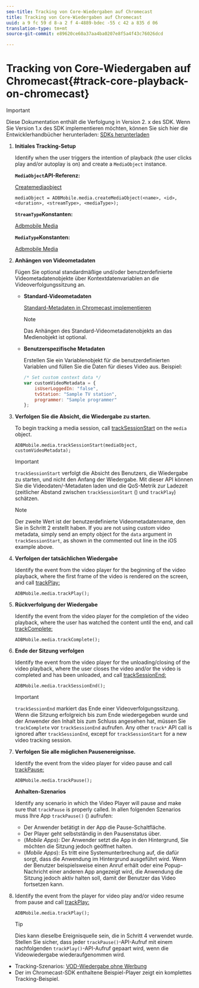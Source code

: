 ```yaml
---
seo-title: Tracking von Core-Wiedergaben auf Chromecast
title: Tracking von Core-Wiedergaben auf Chromecast
uuid: a 9 fc 59 d 8-a 2 f 4-4889-bdec -55 c 42 a 835 d 06
translation-type: tm+mt
source-git-commit: e89620ce60a37aa4ba0207e8f5a4f43c76026dcd

---
```



# Tracking von Core-Wiedergaben auf Chromecast{#track-core-playback-on-chromecast}

>[!IMPORTANT]
>
>Diese Dokumentation enthält die Verfolgung in Version 2. x des SDK. Wenn Sie Version 1.x des SDK implementieren möchten, können Sie sich hier die Entwicklerhandbücher herunterladen: [SDKs herunterladen](/help/sdk-implement/download-sdks.md)

1. **Initiales Tracking-Setup**

   Identify when the user triggers the intention of playback (the user clicks play and/or autoplay is on) and create a `MediaObject` instance.

   **`MediaObject`API-Referenz:**

   [Createmediaobject](https://adobe-marketing-cloud.github.io/media-sdks/reference/chromecast/ADBMobile.media.html#.createMediaObject)

   ```
   mediaObject = ADBMobile.media.createMediaObject(<name>, <id>, <duration>, <streamType>, <mediaType>); 
   ```

   **`StreamType`Konstanten:**

   [Adbmobile Media](https://adobe-marketing-cloud.github.io/media-sdks/reference/chromecast/ADBMobile.media.html#.StreamType)

   **`MediaType`Konstanten:**

   [Adbmobile Media](https://adobe-marketing-cloud.github.io/media-sdks/reference/chromecast/ADBMobile.media.html#.MediaType)

1. **Anhängen von Videometadaten**

   Fügen Sie optional standardmäßige und/oder benutzerdefinierte Videometadatenobjekte über Kontextdatenvariablen an die Videoverfolgungssitzung an.

   * **Standard-Videometadaten**

      [Standard-Metadaten in Chromecast implementieren](/help/sdk-implement/track-av-playback/impl-std-metadata/impl-std-metadata-chromecast.md)

      >[!NOTE]
      >
      >Das Anhängen des Standard-Videometadatenobjekts an das Medienobjekt ist optional.

   * **Benutzerspezifische Metadaten**

      Erstellen Sie ein Variablenobjekt für die benutzerdefinierten Variablen und füllen Sie die Daten für dieses Video aus. Beispiel:

      ```js
      /* Set custom context data */ 
      var customVideoMetadata = { 
          isUserLoggedIn: "false", 
          tvStation: "Sample TV station", 
          programmer: "Sample programmer" 
      };
      ```

1. **Verfolgen Sie die Absicht, die Wiedergabe zu starten.**

   To begin tracking a media session, call [trackSessionStart](https://adobe-marketing-cloud.github.io/media-sdks/reference/chromecast/ADBMobile.media.html#.trackSessionStart) on the `media` object.

   ```
   ADBMobile.media.trackSessionStart(mediaObject, customVideoMetadata);
   ```

   >[!IMPORTANT]
   >
   >`trackSessionStart` verfolgt die Absicht des Benutzers, die Wiedergabe zu starten, und nicht den Anfang der Wiedergabe. Mit dieser API können Sie die Videodaten/-Metadaten laden und die QoS-Metrik zur Ladezeit (zeitlicher Abstand zwischen `trackSessionStart` () und `trackPlay`) schätzen.

   >[!NOTE]
   >
   >Der zweite Wert ist der benutzerdefinierte Videometadatenname, den Sie in Schritt 2 erstellt haben. If you are not using custom video metadata, simply send an empty object for the `data` argument in `trackSessionStart`, as shown in the commented out line in the iOS example above.

1. **Verfolgen der tatsächlichen Wiedergabe**

   Identify the event from the video player for the beginning of the video playback, where the first frame of the video is rendered on the screen, and call [trackPlay:](https://adobe-marketing-cloud.github.io/media-sdks/reference/chromecast/ADBMobile.media.html#.trackPlay)

   ```
   ADBMobile.media.trackPlay();
   ```

1. **Rückverfolgung der Wiedergabe**

   Identify the event from the video player for the completion of the video playback, where the user has watched the content until the end, and call [trackComplete:](https://adobe-marketing-cloud.github.io/media-sdks/reference/chromecast/ADBMobile.media.html#.trackComplete)

   ```
   ADBMobile.media.trackComplete();
   ```

1. **Ende der Sitzung verfolgen**

   Identify the event from the video player for the unloading/closing of the video playback, where the user closes the video and/or the video is completed and has been unloaded, and call [trackSessionEnd:](https://adobe-marketing-cloud.github.io/media-sdks/reference/chromecast/ADBMobile.media.html#.trackSessionEnd)

   ```
   ADBMobile.media.trackSessionEnd();
   ```

   >[!IMPORTANT]
   >
   >`trackSessionEnd` markiert das Ende einer Videoverfolgungssitzung. Wenn die Sitzung erfolgreich bis zum Ende wiedergegeben wurde und der Anwender den Inhalt bis zum Schluss angesehen hat, müssen Sie `trackComplete` vor `trackSessionEnd` aufrufen. Any other `track*` API call is ignored after `trackSessionEnd`, except for `trackSessionStart` for a new video tracking session.

1. **Verfolgen Sie alle möglichen Pausenereignisse.**

   Identify the event from the video player for video pause and call [trackPause:](https://adobe-marketing-cloud.github.io/media-sdks/reference/chromecast/ADBMobile.media.html#.trackPause)

   ```
   ADBMobile.media.trackPause();
   ```

   **Anhalten-Szenarios**

   Identify any scenario in which the Video Player will pause and make sure that `trackPause` is properly called. In allen folgenden Szenarios muss Ihre App `trackPause()` () aufrufen:

   * Der Anwender betätigt in der App die Pause-Schaltfläche.
   * Der Player geht selbstständig in den Pausenstatus über.
   * (*Mobile Apps*): Der Anwender setzt die App in den Hintergrund, Sie möchten die Sitzung jedoch geöffnet halten.
   * (*Mobile Apps*): Es tritt eine Systemunterbrechung auf, die dafür sorgt, dass die Anwendung im Hintergrund ausgeführt wird. Wenn der Benutzer beispielsweise einen Anruf erhält oder eine Popup-Nachricht einer anderen App angezeigt wird, die Anwendung die Sitzung jedoch aktiv halten soll, damit der Benutzer das Video fortsetzen kann.

1. Identify the event from the player for video play and/or video resume from pause and call [trackPlay:](https://adobe-marketing-cloud.github.io/media-sdks/reference/chromecast/ADBMobile.media.html#.trackComplete)

   ```
   ADBMobile.media.trackPlay();
   ```

   >[!TIP]
   >
   >Dies kann dieselbe Ereignisquelle sein, die in Schritt 4 verwendet wurde. Stellen Sie sicher, dass jeder `trackPause()`-API-Aufruf mit einem nachfolgenden `trackPlay()`-API-Aufruf gepaart wird, wenn die Videowiedergabe wiederaufgenommen wird.

* Tracking-Szenarios: [VOD-Wiedergabe ohne Werbung](/help/sdk-implement/tracking-scenarios/vod-no-intrs-details.md)
* Der im Chromecast-SDK enthaltene Beispiel-Player zeigt ein komplettes Tracking-Beispiel.

